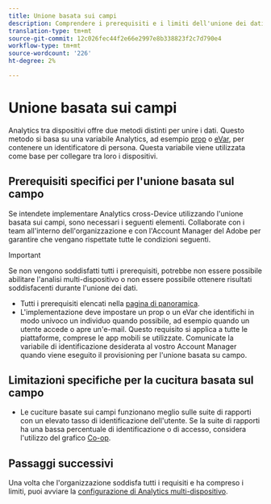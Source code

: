 ```yaml
---
title: Unione basata sui campi
description: Comprendere i prerequisiti e i limiti dell'unione dei dati mediante l'unione basata sui campi.
translation-type: tm+mt
source-git-commit: 12c026fec44f2e66e2997e8b338823f2c7d790e4
workflow-type: tm+mt
source-wordcount: '226'
ht-degree: 2%

---
```



# Unione basata sui campi

Analytics tra dispositivi offre due metodi distinti per unire i dati. Questo metodo si basa su una variabile Analytics, ad esempio [prop](/help/implement/vars/page-vars/prop.md) o [ eVar](/help/implement/vars/page-vars/evar.md), per contenere un identificatore di persona. Questa variabile viene utilizzata come base per collegare tra loro i dispositivi.

## Prerequisiti specifici per l&#39;unione basata sul campo

Se intendete implementare Analytics cross-Device utilizzando l&#39;unione basata sui campi, sono necessari i seguenti elementi. Collaborate con i team all&#39;interno dell&#39;organizzazione e con l&#39;Account Manager del Adobe  per garantire che vengano rispettate tutte le condizioni seguenti.

>[!IMPORTANT]
>
>Se non vengono soddisfatti tutti i prerequisiti, potrebbe non essere possibile abilitare l&#39;analisi multi-dispositivo o non essere possibile ottenere risultati soddisfacenti durante l&#39;unione dei dati.

* Tutti i prerequisiti elencati nella [pagina di panoramica](overview.md).
* L&#39;implementazione deve impostare un prop o un eVar  che identifichi in modo univoco un individuo quando possibile, ad esempio quando un utente accede o apre un&#39;e-mail. Questo requisito si applica a tutte le piattaforme, comprese le app mobili se utilizzate. Comunicate la variabile di identificazione desiderata al vostro Account Manager quando viene eseguito il provisioning per l&#39;unione basata su campo.

## Limitazioni specifiche per la cucitura basata sul campo

* Le cuciture basate sui campi funzionano meglio sulle suite di rapporti con un elevato tasso di identificazione dell&#39;utente. Se la suite di rapporti ha una bassa percentuale di identificazione o di accesso, considera l&#39;utilizzo del grafico [Co-op](device-graph.md).

## Passaggi successivi

Una volta che l&#39;organizzazione soddisfa tutti i requisiti e ha compreso i limiti, puoi avviare la [configurazione di Analytics multi-dispositivo](setup.md).